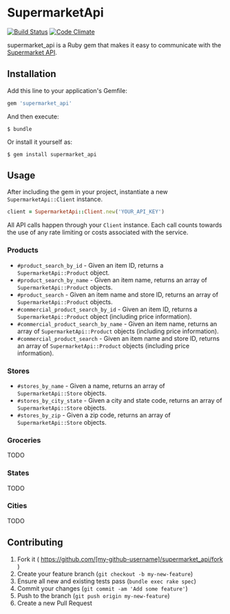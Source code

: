 # SupermarketApi

[![Build Status](https://secure.travis-ci.org/mhuggins/supermarket_api.png)](http://travis-ci.org/mhuggins/supermarket_api)
[![Code Climate](https://codeclimate.com/github/mhuggins/supermarket_api.png)](https://codeclimate.com/github/mhuggins/supermarket_api)

supermarket_api is a Ruby gem that makes it easy to communicate with the
[Supermarket API](http://www.supermarketapi.com/).

## Installation

Add this line to your application's Gemfile:

```ruby
gem 'supermarket_api'
```

And then execute:

    $ bundle

Or install it yourself as:

    $ gem install supermarket_api

## Usage

After including the gem in your project, instantiate a new `SupermarketApi::Client` instance.

```ruby
client = SupermarketApi::Client.new('YOUR_API_KEY')
```

All API calls happen through your `Client` instance.  Each call counts towards the use of any rate
limiting or costs associated with the service.

### Products

* `#product_search_by_id` - Given an item ID, returns a `SupermarketApi::Product` object.
* `#product_search_by_name` - Given an item name, returns an array of `SupermarketApi::Product`
  objects.
* `#product_search` - Given an item name and store ID, returns an array of
  `SupermarketApi::Product` objects.
* `#commercial_product_search_by_id` - Given an item ID, returns a `SupermarketApi::Product` object
  (including price information).
* `#commercial_product_search_by_name` - Given an item name, returns an array of
  `SupermarketApi::Product` objects (including price information).
* `#commercial_product_search` - Given an item name and store ID, returns an array of
  `SupermarketApi::Product` objects (including price information).

### Stores

* `#stores_by_name` - Given a name, returns an array of `SupermarketApi::Store` objects.
* `#stores_by_city_state` - Given a city and state code, returns an array of
  `SupermarketApi::Store` objects.
* `#stores_by_zip` - Given a zip code, returns an array of `SupermarketApi::Store` objects.

### Groceries

TODO

### States

TODO

### Cities

TODO

## Contributing

1. Fork it ( https://github.com/[my-github-username]/supermarket_api/fork )
2. Create your feature branch (`git checkout -b my-new-feature`)
3. Ensure all new and existing tests pass (`bundle exec rake spec`)
4. Commit your changes (`git commit -am 'Add some feature'`)
5. Push to the branch (`git push origin my-new-feature`)
6. Create a new Pull Request
